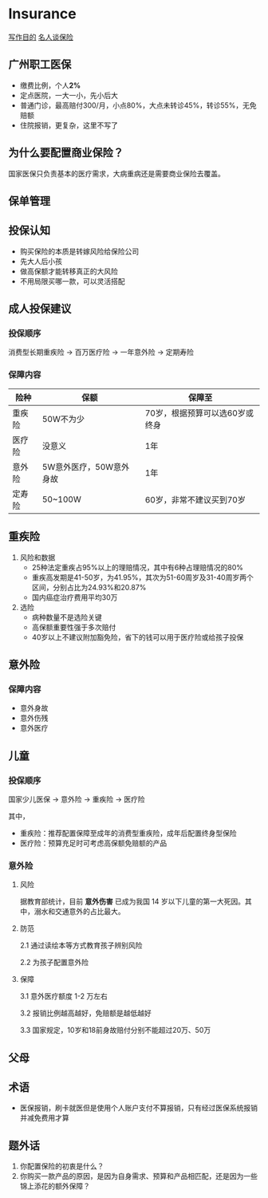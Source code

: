 # Insurance

[写作目的](why.md)
[名人谈保险](on-insurance.md)

## 广州职工医保

* 缴费比例，个人**2%**
* 定点医院，一大一小，先小后大
* 普通门诊，最高赔付300/月，小点80%，大点未转诊45%，转诊55%，无免赔额
* 住院报销，更复杂，这里不写了

## 为什么要配置商业保险？

国家医保只负责基本的医疗需求，大病重病还是需要商业保险去覆盖。

## 保单管理

## 投保认知

* 购买保险的本质是转嫁风险给保险公司
* 先大人后小孩
* 做高保额才能转移真正的大风险
* 不用局限买哪一款，可以灵活搭配

## 成人投保建议

### 投保顺序

消费型长期重疾险 → 百万医疗险 → 一年意外险 → 定期寿险

### 保障内容

| 险种   | 保额                    | 保障至                         |
| ------ | ----------------------- | ------------------------------ |
| 重疾险 | 50W不为少               | 70岁，根据预算可以选60岁或终身 |
| 医疗险 | 没意义                  | 1年                            |
| 意外险 | 5W意外医疗，50W意外身故 | 1年                            |
| 定寿险 | 50~100W                 | 60岁，非常不建议买到70岁       |

## 重疾险

1. 风险和数据
   * 25种法定重疾占95%以上的理赔情况，其中有6种占理赔情况的80%
   * 重疾高发期是41-50岁，为41.95%，其次为51-60周岁及31-40周岁两个区间，分别占比为24.93%和20.87%
   * 国内癌症治疗费用平均30万
2. 选险
   * 病种数量不是选险关键
   * 高保额重要性强于多次赔付
   * 40岁以上不建议附加豁免险，省下的钱可以用于医疗险或给孩子投保

## 意外险

### 保障内容

* 意外身故
* 意外伤残
* 意外医疗

## 儿童

### 投保顺序

国家少儿医保 → 意外险 → 重疾险 → 医疗险

其中，
* 重疾险：推荐配置保障至成年的消费型重疾险，成年后配置终身型保险
* 医疗险：预算充足时可考虑高保额免赔额的产品

### 意外险

1. 风险

   据教育部统计，目前 **意外伤害** 已成为我国 14 岁以下儿童的第一大死因。其中，溺水和交通意外的占比最大。

2. 防范

   2.1 通过读绘本等方式教育孩子辨别风险

   2.2 为孩子配置意外险

3. 保障

   3.1 意外医疗额度 1-2 万左右

   3.2 报销比例越高越好，免赔额是越低越好

   3.3 国家规定，10岁和18前身故赔付分别不能超过20万、50万

## 父母

## 术语

* 医保报销，刷卡就医但是使用个人账户支付不算报销，只有经过医保系统报销并减免费用才算

## 题外话

1. 你配置保险的初衷是什么？
2. 你购买一款产品的原因，是因为自身需求、预算和产品相匹配，还是因为一些锦上添花的额外保障？

